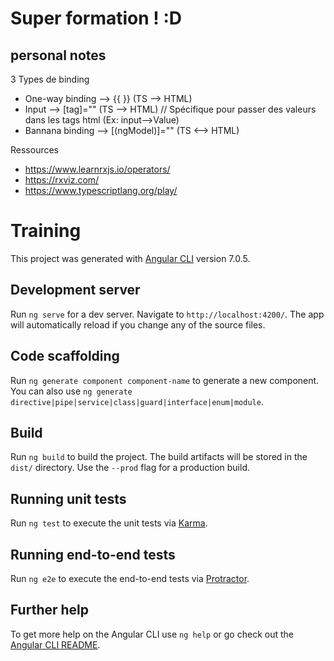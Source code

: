 # Super formation ! :D

## personal notes

3 Types de binding
- One-way binding --> {{ <myVar> }} (TS --> HTML)
- Input --> [tag]="<myVar>" (TS --> HTML) // Spécifique pour passer des valeurs dans les tags html (Ex: input-->Value)
- Bannana binding --> [(ngModel)]="<myVar>" (TS <--> HTML)

Ressources
- https://www.learnrxjs.io/operators/
- https://rxviz.com/
- https://www.typescriptlang.org/play/

# Training

This project was generated with [Angular CLI](https://github.com/angular/angular-cli) version 7.0.5.

## Development server

Run `ng serve` for a dev server. Navigate to `http://localhost:4200/`. The app will automatically reload if you change any of the source files.

## Code scaffolding

Run `ng generate component component-name` to generate a new component. You can also use `ng generate directive|pipe|service|class|guard|interface|enum|module`.

## Build

Run `ng build` to build the project. The build artifacts will be stored in the `dist/` directory. Use the `--prod` flag for a production build.

## Running unit tests

Run `ng test` to execute the unit tests via [Karma](https://karma-runner.github.io).

## Running end-to-end tests

Run `ng e2e` to execute the end-to-end tests via [Protractor](http://www.protractortest.org/).

## Further help

To get more help on the Angular CLI use `ng help` or go check out the [Angular CLI README](https://github.com/angular/angular-cli/blob/master/README.md).
